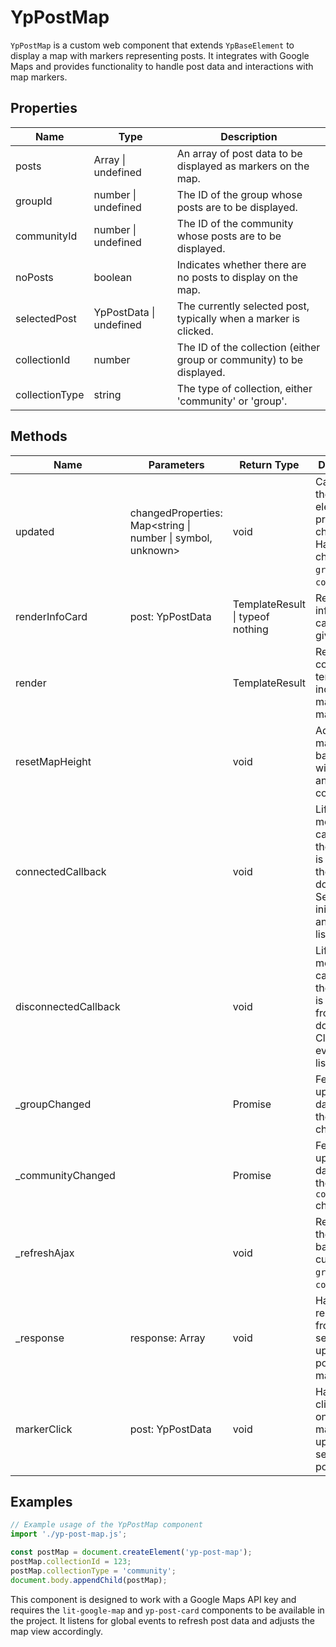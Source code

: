 # YpPostMap

`YpPostMap` is a custom web component that extends `YpBaseElement` to display a map with markers representing posts. It integrates with Google Maps and provides functionality to handle post data and interactions with map markers.

## Properties

| Name           | Type                      | Description                                                                 |
|----------------|---------------------------|-----------------------------------------------------------------------------|
| posts          | Array<YpPostData> \| undefined | An array of post data to be displayed as markers on the map.                |
| groupId        | number \| undefined       | The ID of the group whose posts are to be displayed.                        |
| communityId    | number \| undefined       | The ID of the community whose posts are to be displayed.                    |
| noPosts        | boolean                   | Indicates whether there are no posts to display on the map.                 |
| selectedPost   | YpPostData \| undefined   | The currently selected post, typically when a marker is clicked.            |
| collectionId   | number                    | The ID of the collection (either group or community) to be displayed.       |
| collectionType | string                    | The type of collection, either 'community' or 'group'.                      |

## Methods

| Name                | Parameters                                      | Return Type | Description                                                                 |
|---------------------|-------------------------------------------------|-------------|-----------------------------------------------------------------------------|
| updated             | changedProperties: Map<string \| number \| symbol, unknown> | void        | Called when the element's properties change. Handles changes to `groupId` and `communityId`. |
| renderInfoCard      | post: YpPostData                                | TemplateResult \| typeof nothing | Renders an information card for a given post.                               |
| render              |                                                 | TemplateResult | Renders the component's template, including the map and markers.            |
| resetMapHeight      |                                                 | void        | Adjusts the map's height based on the window size and other conditions.     |
| connectedCallback   |                                                 | void        | Lifecycle method called when the element is added to the document. Sets up initial state and event listeners. |
| disconnectedCallback|                                                 | void        | Lifecycle method called when the element is removed from the document. Cleans up event listeners. |
| _groupChanged       |                                                 | Promise<void> | Fetches and updates post data when the `groupId` changes.                   |
| _communityChanged   |                                                 | Promise<void> | Fetches and updates post data when the `communityId` changes.               |
| _refreshAjax        |                                                 | void        | Refreshes the post data based on the current `groupId` or `communityId`.    |
| _response           | response: Array<YpPostData>                     | void        | Handles the response from the server, updating the posts and map display.   |
| markerClick         | post: YpPostData                                | void        | Handles the click event on a map marker, updating the selected post.        |

## Examples

```typescript
// Example usage of the YpPostMap component
import './yp-post-map.js';

const postMap = document.createElement('yp-post-map');
postMap.collectionId = 123;
postMap.collectionType = 'community';
document.body.appendChild(postMap);
```

This component is designed to work with a Google Maps API key and requires the `lit-google-map` and `yp-post-card` components to be available in the project. It listens for global events to refresh post data and adjusts the map view accordingly.